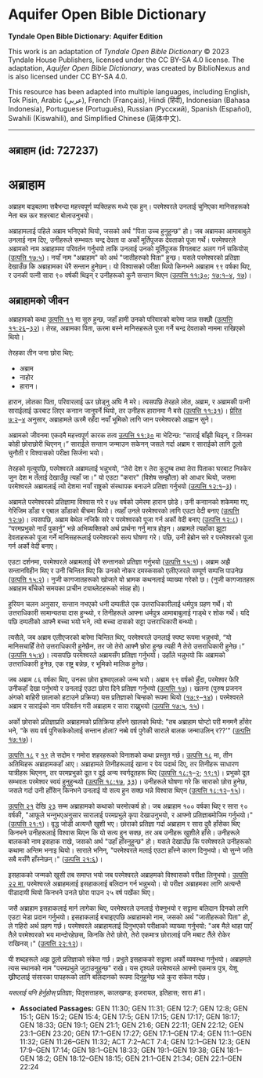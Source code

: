 # Aquifer Open Bible Dictionary

**Tyndale Open Bible Dictionary: Aquifer Edition**

This work is an adaptation of *Tyndale Open Bible Dictionary* © 2023 Tyndale House Publishers, licensed under the CC BY\-SA 4\.0 license. The adaptation, *Aquifer Open Bible Dictionary*, was created by BiblioNexus and is also licensed under CC BY\-SA 4\.0\.

This resource has been adapted into multiple languages, including English, Tok Pisin, Arabic (عربي), French (Français), Hindi (हिंदी), Indonesian (Bahasa Indonesia), Portuguese (Português), Russian (Русский), Spanish (Español), Swahili (Kiswahili), and Simplified Chinese (简体中文).



--------------------------------

## अब्राहाम (id: 727237)

अब्राहाम
========

अब्राहम बाइबलमा सबैभन्दा महत्त्वपूर्ण व्यक्तिहरू मध्ये एक हुन्। परमेश्वरले उनलाई चुनिएका मानिसहरूको नेता बन्न ऊर शहरबाट बोलाउनुभयो।

अब्राहामलाई पहिले अब्राम भनिएको थियो, जसको अर्थ "पिता उच्च हुनुहुन्छ" हो। जब अब्रामका आमाबाबुले उनलाई नाम दिए, उनीहरूले सम्भवतः चन्द्र देवता वा अर्को मूर्तिपूजक देवताको पूजा गर्थे। परमेश्वरले अब्रामको नाम अब्राहाममा परिवर्तन गर्नुभयो ताकि उनलाई उनको मूर्तिपूजक विगतबाट अलग गर्न सकियोस् ([उत्पत्ति १७:५](https://ref.ly/Gen17:5))। नयाँ नाम "अब्राहाम" को अर्थ "जातीहरुको पिता" हुन्छ। यसले परमेश्वरको प्रतिज्ञा देखाउँछ कि अब्राहामका धेरै सन्तान हुनेछन्। यो विश्वासको परीक्षा थियो किनभने अब्राहाम ९९ वर्षका थिए, र उनकी पत्नी सारा ९० वर्षकी थिइन् र उनीहरूको कुनै सन्तान थिएन ([उत्पत्ति ११:३०](https://ref.ly/Gen11:30); [१७:१–४](https://ref.ly/Gen17:1-Gen17:4), [१७](https://ref.ly/Gen17:17))।

अब्राहामको जीवन
---------------

अब्राहामको कथा [उत्पत्ति ११](https://ref.ly/Gen11:1-Gen11:32) मा सुरु हुन्छ, जहाँ हामी उनको परिवारको बारेमा जान्न सक्छौँ ([उत्पत्ति ११:२६](https://ref.ly/Gen11:26-Gen11:32)–[३२](https://ref.ly/Gen11:26-Gen11:32))। तेरह, अब्रामका पिता, ऊरमा बस्ने मानिसहरूले पूजा गर्ने चन्द्र देवताको नाममा राखिएको थियो।

तेरहका तीन जना छोरा थिए:

* अब्राम
* नाहोर
* हारान।

हारान, लोतका पिता, परिवारलाई ऊर छोड्नु अघि नै मरे। त्यसपछि तेरहले लोत, अब्राम, र अब्रामकी पत्नी साराईलाई ऊरबाट लिएर कनाान जानुपर्ने थियो, तर उनीहरू हारानमा नै बसे ([उत्पत्ति ११:३१](https://ref.ly/Gen11:31))। [प्रेरित ७:२](https://ref.ly/Acts7:2-Acts7:4)–[४](https://ref.ly/Acts7:2-Acts7:4) अनुसार, अब्राहामले ऊरमै रहँदा नयाँ भूमिको लागि जान परमेश्वरको आह्वान सुने।

अब्रामको जीवनमा एकदमै महत्त्वपूर्ण कारक तत्व [उत्पत्ति ११:३०](https://ref.ly/Gen11:30) मा भेटिन्छ: “साराई बाँझी थिइन्, र तिनका कोही छोराछोरी थिएनन्‌।” साराईले सन्तान जन्माउन सकेनन् जसले गर्दा अब्राम र साराईको लागि ठूलो चुनौती र विश्वासको परीक्षा सिर्जना भयो।

तेरहको मृत्युपछि, परमेश्वरले अब्रामलाई भन्नुभयो, “तेरो देश र तेरा कुटुम्‍ब तथा तेरा पिताका घरबाट निस्‍केर जुन देश म तँलाई देखाउँछु त्‍यहाँ जा।” यो एउटा "करार" (विशेष सम्झौता) को आधार थियो, जसमा परमेश्वरले अब्रामलाई त्यो देशमा नयाँ राष्ट्रको संस्थापक बनाउने प्रतिज्ञा गर्नुभयो ([उत्पत्ति १२:१](https://ref.ly/Gen12:1-Gen12:3)–[३](https://ref.ly/Gen12:1-Gen12:3))।

अब्रामले परमेश्वरको प्रतिज्ञामा विश्वास गरे र ७४ वर्षको उमेरमा हारान छोडे। उनी कनाानको शकेममा गए, गेरिजिम डाँडा र एबाल डाँडाको बीचमा थियो। त्यहाँ उनले परमेश्वरको लागि एउटा वेदी बनाए ([उत्पत्ति १२:७](https://ref.ly/Gen12:7))। त्यसपछि, अब्राम बेथेल नजिकै सरे र परमेश्वरको पूजा गर्न अर्को वेदी बनाए ([उत्पत्ति १२:८](https://ref.ly/Gen12:8))। “परमप्रभुको नाउँ पुकार्नु” भन्ने अभिव्यक्तिको अर्थ प्रार्थना गर्नु मात्र होइन। अब्रामले त्यहाँका झूटा देवताहरूको पूजा गर्ने मानिसहरूलाई परमेश्वरको सत्य घोषणा गरे। पछि, उनी हेब्रोन सरे र परमेश्वरको पूजा गर्न अर्को वेदी बनाए।

एउटा दर्शनमा, परमेश्वरले अब्रामलाई धेरै सन्तानको प्रतिज्ञा गर्नुभयो ([उत्पत्ति १५:१](https://ref.ly/Gen15:1))। अब्राम अझै सन्तानविहीन थिए र उनी चिन्तित थिए कि उनको नोकर दमस्कसको एलीएजरले सम्पूर्ण सम्पत्ति पाउनेछ ([उत्पत्ति १५:२](https://ref.ly/Gen15:2))। नुजी कागजातहरूको खोजले यो भ्रामक कथनलाई व्याख्या गरेको छ। (नुजी कागजातहरू अब्राहाम बाँचेको समयका प्राचीन ट्याब्लेटहरूको संग्रह हो)।

हुरियन चलन अनुसार, सन्तान नभएको धनी दम्पतीले एक उत्तराधिकारीलाई धर्मपुत्र ग्रहण गर्थे। यो उत्तराधिकारी सामान्यतया दास हुन्थ्यो, र तिनीहरूले आफ्ना धर्मपुत्र आमाबाबुलाई गाड्थे र शोक गर्थे। यदि पछि दम्पतीको आफ्नै बच्चा भयो भने, त्यो बच्चा दासको सट्टा उत्तराधिकारी बन्थ्यो।

त्यसैले, जब अब्राम एलीएजरको बारेमा चिन्तित थिए, परमेश्वरले उनलाई स्पष्ट रूपमा भन्नुभयो, “यो मानिसचाहिँ तेरो उत्तराधिकारी हुनेछैन, तर जो तेरो आफ्‍नै छोरा हुन्‍छ त्‍यही नै तेरो उत्तराधिकारी हुनेछ।” ([उत्पत्ति १५:४](https://ref.ly/Gen15:4))। त्यसपछि परमेश्वरले अब्रामसँग प्रतिज्ञा गर्नुभयो। उहाँले भन्नुभयो कि अब्रामको उत्तराधिकारी हुनेछ, एक राष्ट्र बन्नेछ, र भूमिको मालिक हुनेछ।

जब अब्राम ८६ वर्षका थिए, उनका छोरा इश्माएलको जन्म भयो। अब्राम ९९ वर्षको हुँदा, परमेश्वर फेरि उनीकहाँ देखा पर्नुभयो र उनलाई एउटा छोरा दिने प्रतिज्ञा गर्नुभयो ([उत्पत्ति १७](https://ref.ly/Gen17:1-Gen17:27))। खतना (पुरुष प्रजनन अंगको बाहिरी छालाको हटाउने प्रक्रिया) यस प्रतिज्ञाको चिन्हको रूपमा थियो ([१७:९](https://ref.ly/Gen17:9-Gen17:14)–[१४](https://ref.ly/Gen17:9-Gen17:14))। परमेश्वरले अब्राम र साराईको नाम परिवर्तन गरी अब्राहाम र सारा राख्नुभयो ([उत्पत्ति १७:५](https://ref.ly/Gen17:5), [१५](https://ref.ly/Gen17:15))।

अर्को छोराको प्रतिज्ञाप्रति अब्राहामको प्रतिक्रिया हाँस्ने खालको थियो: "तब अब्राहाम घोप्‍टो परी मनमनै हाँसेर भने, “के सय वर्ष पुगिसकेकोलाई सन्‍तान होला? नब्‍बे वर्ष पुगेकी साराले बालक जन्‍माउलिन्‌ र??’” ([उत्पत्ति १७:१७](https://ref.ly/Gen17:17))।

[उत्पत्ति १८](https://ref.ly/Gen18:1-Gen18:33) र [१९](https://ref.ly/Gen19:1-Gen19:38) ले सदोम र गमोरा शहरहरूको विनाशको कथा प्रस्तुत गर्छ। [उत्पत्ति १८](https://ref.ly/Gen18:1-Gen18:33) मा, तीन अतिथिहरू अब्राहामकहाँ आए। अब्राहामले तिनीहरूलाई खाना र पेय पदार्थ दिए, तर तिनीहरू साधारण यात्रीहरू थिएनन्, तर परमप्रभुको दूत र दुई अन्य स्वर्गदूतहरू थिए ([उत्पत्ति १८:१](https://ref.ly/Gen18:1-Gen18:2)–[२](https://ref.ly/Gen18:1-Gen18:2); [१९:१](https://ref.ly/Gen19:1))। प्रभुको दूत सम्भवतः परमेश्वर स्वयं हुनुहुन्थ्यो ([उत्पत्ति १८:१७](https://ref.ly/Gen18:17), [३३](https://ref.ly/Gen18:33))। उनीहरूले घोषणा गरे कि साराको छोरा हुनेछ, जसले गर्दा उनी हाँसिन् किनभने उनलाई यो सत्य हुन सक्छ भन्ने विश्वास थिएन ([उत्पत्ति १८:१२](https://ref.ly/Gen18:12-Gen18:15)–[१५](https://ref.ly/Gen18:12-Gen18:15))।

[उत्पत्ति २१](https://ref.ly/Gen21:1-Gen21:34) देखि [२३](https://ref.ly/Gen23:1-Gen23:20) सम्म अब्राहामको कथाको चरमोत्कर्ष हो। जब अब्राहाम १०० वर्षका थिए र सारा ९० वर्षकी, "आफूले भन्‍नुभएअनुसार सारालाई परमप्रभुले कृपा देखाउनुभयो, र आफ्‍नो प्रतिज्ञाबमोजिम गर्नुभयो।" ([उत्पत्ति २१:१](https://ref.ly/Gen21:1))। वृद्ध जोडी अत्यन्तै खुशी भए। छोराको प्रतिज्ञा गर्दा अब्राहाम र सारा दुवै हाँसेका थिए किनभने उनीहरूलाई विश्वास थिएन कि यो सत्य हुन सक्छ, तर अब उनीहरू खुशीले हाँसे। उनीहरूले बालकको नाम इसहाक राखे, जसको अर्थ "उहाँ हाँस्नुहुन्छ" हो। यसले देखाउँछ कि परमेश्वरले उनीहरूको कथामा अन्तिम भनाइ थियो। साराले भनिन्, "परमेश्‍वरले मलाई एउटा हाँस्‍ने कारण दिनुभयो। यो सुन्‍ने जति सबै मसँगै हाँस्‍नेछन्‌।" ([उत्पत्ति २१:६](https://ref.ly/Gen21:6))।

इसहाकको जन्मको खुसी तब समाप्त भयो जब परमेश्वरले अब्राहमको विश्वासको परीक्षा लिनुभयो। [उत्पत्ति २२ मा,](https://ref.ly/Gen22:1-Gen22:24) परमेश्वरले अब्राहमलाई इसहाकलाई बलिदान गर्न भन्नुभयो। यो परीक्षा अब्राहमका लागि अत्यन्तै पीडादायी थियो किनभने उनले छोरा पाउन २५ वर्ष पर्खेका थिए।

जसै अब्राहाम इसहाकलाई मार्न लागेका थिए, परमेश्वरले उनलाई रोक्नुभयो र सट्टामा बलिदान दिनको लागि एउटा भेडा प्रदान गर्नुभयो। इसहाकलाई बचाइएपछि अब्राहामको नाम, जसको अर्थ "जातीहरूको पिता" हो, ले गहिरो अर्थ ग्रहण गर्छ। परमेश्वरले अब्राहामलाई दिनुभएको परीक्षाको व्याख्या गर्नुभयो: "अब मैले थाहा पाएँ तैले परमेश्‍वरको भय मान्दोरहेछस्, किनकि तेरो छोरो, तेरो एकमात्र छोरालाई पनि मबाट तैंले रोकेर राखिनस्‌।" ([उत्पत्ति २२:१२](https://ref.ly/Gen22:12))।

यी शब्दहरूले अझ ठूलो प्रतिज्ञाको संकेत गर्छ। प्रभुले इसहाकको सट्टामा अर्को व्यवस्था गर्नुभयो। अब्राहमले त्यस स्थानको नाम "परमप्रभुले जुटाउनुहुन्‍छ" राखे। यस दृश्यले परमेश्वरले आफ्नो एकमात्र पुत्र, येशू ख्रीष्टलाई संसारका पापहरूको लागि बलिदानको रूपमा दिनुहुनेछ भन्ने कुरा संकेत गर्दछ।

*यसलाई पनि हेर्नुहोस्* प्रतिज्ञा; पितृसत्ताहरू, कालखण्ड; इजरायल, इतिहास; सारा \#1।

* **Associated Passages:** GEN 11:30; GEN 11:31; GEN 12:7; GEN 12:8; GEN 15:1; GEN 15:2; GEN 15:4; GEN 17:5; GEN 17:15; GEN 17:17; GEN 18:17; GEN 18:33; GEN 19:1; GEN 21:1; GEN 21:6; GEN 22:11; GEN 22:12; GEN 23:1–GEN 23:20; GEN 17:1–GEN 17:27; GEN 17:1–GEN 17:4; GEN 11:1–GEN 11:32; GEN 11:26–GEN 11:32; ACT 7:2–ACT 7:4; GEN 12:1–GEN 12:3; GEN 17:9–GEN 17:14; GEN 18:1–GEN 18:33; GEN 19:1–GEN 19:38; GEN 18:1–GEN 18:2; GEN 18:12–GEN 18:15; GEN 21:1–GEN 21:34; GEN 22:1–GEN 22:24

